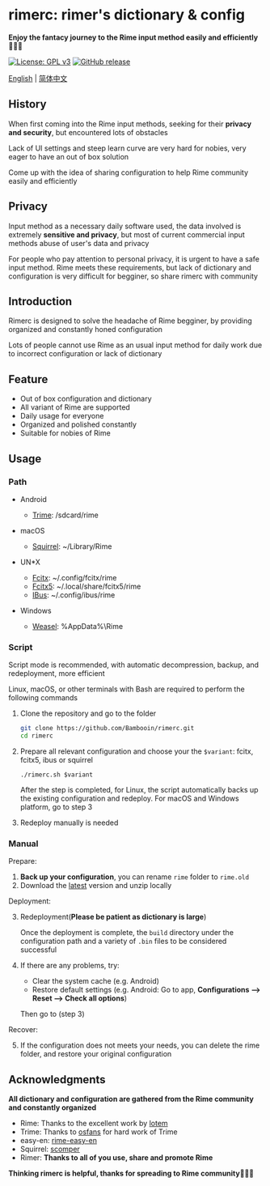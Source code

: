 # rimerc: rimer's dictionary & config

**Enjoy the fantacy journey to the Rime input method easily and efficiently 🎉🎉🎉**

[![License: GPL v3](https://img.shields.io/badge/License-GPL%20v3-blue.svg)](https://www.gnu.org/licenses/gpl-3.0)
[![GitHub release](https://img.shields.io/github/release/Bambooin/rimerc.svg)](https://github.com/Bambooin/rimerc/releases)

[English](README.md) | [简体中文](README_sc.md)

## History

When first coming into the Rime input methods, seeking for their **privacy and security**, but encountered lots of obstacles

Lack of UI settings and steep learn curve are very hard for nobies, very eager to have an out of box solution

Come up with the idea of sharing configuration to help Rime community easily and efficiently

## Privacy

Input method as a necessary daily software used, the data involved is extremely **sensitive and privacy**, but most of current commercial input methods abuse of user's data and privacy

For people who pay attention to personal privacy, it is urgent to have a safe input method.
Rime meets these requirements, but lack of dictionary and configuration is very difficult for begginer, so share rimerc with community

## Introduction

Rimerc is designed to solve the headache of Rime begginer, by providing organized and constantly honed configuration

Lots of people cannot use Rime as an usual input method for daily work due to incorrect configuration or lack of dictionary

## Feature

- Out of box configuration and dictionary
- All variant of Rime are supported
- Daily usage for everyone
- Organized and polished constantly
- Suitable for nobies of Rime

## Usage

### Path

- Android
  - [Trime](https://github.com/osfans/trime): /sdcard/rime

- macOS
  - [Squirrel](https://github.com/rime/squirrel): ~/Library/Rime

- UN\*X
  - [Fcitx](https://github.com/fcitx/fcitx-rime): ~/.config/fcitx/rime
  - [Fcitx5](https://github.com/fcitx/fcitx5-rime): ~/.local/share/fcitx5/rime
  - [IBus](https://github.com/rime/ibus-rime): ~/.config/ibus/rime

- Windows
  - [Weasel](https://github.com/rime/weasel): %AppData%\Rime

### Script

Script mode is recommended, with automatic decompression, backup, and redeployment, more efficient

Linux, macOS, or other terminals with Bash are required to perform the following commands

1. Clone the repository and go to the folder

   ``` bash
   git clone https://github.com/Bambooin/rimerc.git
   cd rimerc
   ```

2. Prepare all relevant configuration and choose your the `$variant`: fcitx, fcitx5, ibus or squirrel
   ```
   ./rimerc.sh $variant
   ```

    After the step is completed, for Linux, the script automatically backs up the existing configuration and redeploy.
    For macOS and Windows platform, go to step 3

3. Redeploy manually is needed

### Manual

Prepare:

1. **Back up your configuration**, you can rename `rime` folder to `rime.old`
2. Download the [latest](https://github.com/Bambooin/rimerc/releases) version and unzip locally

Deployment:

3. Redeployment(**Please be patient as dictionary is large**)

   Once the deployment is complete, the `build` directory under the configuration path and a variety of `.bin` files to be considered successful

4. If there are any problems, try:
   - Clear the system cache (e.g. Android)
   - Restore default settings (e.g. Android: Go to app, **Configurations --> Reset --> Check all options**)

   Then go to (step 3)

Recover:

5. If the configuration does not meets your needs, you can delete the rime folder, and restore your original configuration

## Acknowledgments

**All dictionary and configuration are gathered from the Rime community and constantly organized**
- Rime: Thanks to the excellent work by [lotem](https://github.com/lotem)
- Trime: Thanks to [osfans](https://github.com/osfans) for hard work of Trime
- easy-en: [rime-easy-en](https://github.com/BlindingDark/rime-easy-en)
- Squirrel: [scomper](https://github.com/scomper/Rime)
- Rimer: **Thanks to all of you use, share and promote Rime**

**Thinking rimerc is helpful, thanks for spreading to Rime community🥳🥳🥳**
